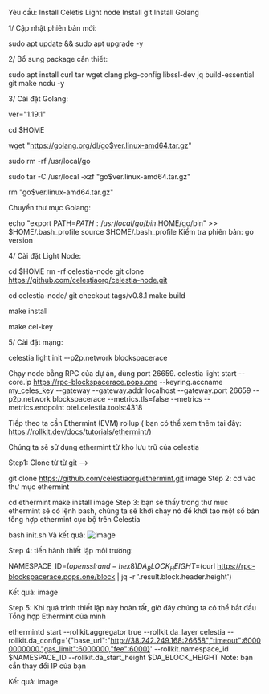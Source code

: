 Yêu cầu: Install Celetis Light node Install git Install Golang

1/ Cập nhật phiên bản mới:

sudo apt update && sudo apt upgrade -y

2/ Bổ sung package cần thiết:

sudo apt install curl tar wget clang pkg-config libssl-dev jq build-essential git make ncdu -y

3/ Cài đặt Golang:

ver="1.19.1"

cd $HOME

wget "https://golang.org/dl/go$ver.linux-amd64.tar.gz"

sudo rm -rf /usr/local/go

sudo tar -C /usr/local -xzf "go$ver.linux-amd64.tar.gz"

rm "go$ver.linux-amd64.tar.gz"

Chuyển thư mục Golang:

echo "export PATH=$PATH:/usr/local/go/bin:$HOME/go/bin" >> $HOME/.bash_profile
source $HOME/.bash_profile
Kiểm tra phiên bản: go version

4/ Cài đặt Light Node:

cd $HOME rm -rf celestia-node git clone https://github.com/celestiaorg/celestia-node.git

cd celestia-node/ git checkout tags/v0.8.1 make build

make install

make cel-key

5/ Cài đặt mạng:

celestia light init --p2p.network blockspacerace

Chạy node bằng RPC của dự án, dùng port 26659. celestia light start --core.ip https://rpc-blockspacerace.pops.one --keyring.accname my_celes_key --gateway --gateway.addr localhost --gateway.port 26659 --p2p.network blockspacerace --metrics.tls=false --metrics --metrics.endpoint otel.celestia.tools:4318

Tiếp theo ta cần Ethermint (EVM) rollup ( bạn có thể xem thêm tai đây: https://rollkit.dev/docs/tutorials/ethermint/)

Chúng ta sẽ sử dụng ethermint từ kho lưu trữ của celestia

Step1: Clone từ từ git -->

git clone https://github.com/celestiaorg/ethermint.git image
Step 2: cd vào thư mục ethermint

cd ethermint
make install image
Step 3: bạn sẽ thấy trong thư mục ethermint sẽ có lệnh bash, chúng ta sẽ khởi chạy nó để khởi tạo một sổ bản tổng hợp ethermint cục bộ trên Celestia

bash init.sh
Và kết quả:
![image](https://github.com/nmtneo/shi/assets/94493542/ec9bf136-228e-4e77-ba8d-145049d52f76)


Step 4: tiến hành thiết lập môi trường:

NAMESPACE_ID=$(openssl rand -hex 8) DA_BLOCK_HEIGHT=$(curl https://rpc-blockspacerace.pops.one/block | jq -r '.result.block.header.height')

Kết quả: image

Step 5: Khi quá trình thiết lập này hoàn tất, giờ đây chúng ta có thể bắt đầu Tổng hợp Ethermint của mình

ethermintd start --rollkit.aggregator true --rollkit.da_layer celestia --rollkit.da_config='{"base_url":"http://38.242.249.168:26658","timeout":60000000000,"gas_limit":6000000,"fee":6000}' --rollkit.namespace_id $NAMESPACE_ID --rollkit.da_start_height $DA_BLOCK_HEIGHT
Note: bạn cần thay đổi IP của bạn

Kết quả: image

